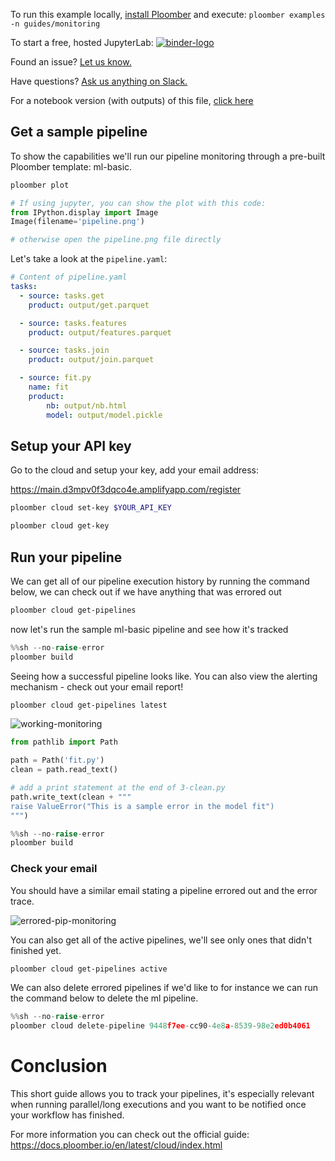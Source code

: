 <!-- start header -->
To run this example locally, [install Ploomber](https://docs.ploomber.io/en/latest/get-started/install.html) and execute: `ploomber examples -n guides/monitoring`

To start a free, hosted JupyterLab: [![binder-logo](https://mybinder.org/badge_logo.svg)](https://mybinder.org/v2/gh/ploomber/binder-env/main?urlpath=git-pull%3Frepo%3Dhttps%253A%252F%252Fgithub.com%252Fploomber%252Fprojects%26urlpath%3Dlab%252Ftree%252Fprojects%252Fguides/monitoring%252FREADME.ipynb%26branch%3Dmaster)

Found an issue? [Let us know.](https://github.com/ploomber/projects/issues/new?title=guides/monitoring%20issue)

Have questions? [Ask us anything on Slack.](https://ploomber.io/community/)

For a notebook version (with outputs) of this file, [click here](https://github.com/ploomber/projects/blob/master/guides/monitoring/README.ipynb)
<!-- end header -->



## Get a sample pipeline

<!-- start description -->
To show the capabilities we'll run our pipeline monitoring through a pre-built Ploomber template: ml-basic.
<!-- end description -->

```bash
ploomber plot
```

```python
# If using jupyter, you can show the plot with this code:
from IPython.display import Image
Image(filename='pipeline.png')

# otherwise open the pipeline.png file directly
```

Let's take a look at the `pipeline.yaml`:

<!-- #md -->
```yaml
# Content of pipeline.yaml
tasks:
  - source: tasks.get
    product: output/get.parquet

  - source: tasks.features
    product: output/features.parquet

  - source: tasks.join
    product: output/join.parquet

  - source: fit.py
    name: fit
    product:
        nb: output/nb.html
        model: output/model.pickle

```
<!-- #endmd -->


## Setup your API key

Go to the cloud and setup your key, add your email address:

https://main.d3mpv0f3dqco4e.amplifyapp.com/register

```bash
ploomber cloud set-key $YOUR_API_KEY
```

```bash
ploomber cloud get-key
```

## Run your pipeline
We can get all of our pipeline execution history by running the command below, we can check out if we have anything that was errored out

```bash
ploomber cloud get-pipelines
```
now let's run the sample ml-basic pipeline and see how it's tracked

```python
%%sh --no-raise-error
ploomber build
```

Seeing how a successful pipeline looks like. You can also view the alerting mechanism - check out your email report!

```bash
ploomber cloud get-pipelines latest
```
![working-monitoring](https://ploomber.io/images/doc/monitoring-pipeline.png)

```python
from pathlib import Path

path = Path('fit.py')
clean = path.read_text()

# add a print statement at the end of 3-clean.py
path.write_text(clean + """
raise ValueError("This is a sample error in the model fit")
""")
```

```python
%%sh --no-raise-error
ploomber build
```

### Check your email
You should have a similar email stating a pipeline errored out and the error trace.

![errored-pip-monitoring](https://ploomber.io/images/doc/monitoring-pipeline.png)

You can also get all of the active pipelines, we'll see only ones that didn't finished yet.

```bash
ploomber cloud get-pipelines active
```

We can also delete errored pipelines if we'd like to for instance we can run the command below to delete the ml pipeline.


```python
%%sh --no-raise-error
ploomber cloud delete-pipeline 9448f7ee-cc90-4e8a-8539-98e2ed0b4061
```

# Conclusion
This short guide allows you to track your pipelines, it's especially relevant when running parallel/long executions and you want to be notified once your workflow has finished.

For more information you can check out the official guide: https://docs.ploomber.io/en/latest/cloud/index.html
